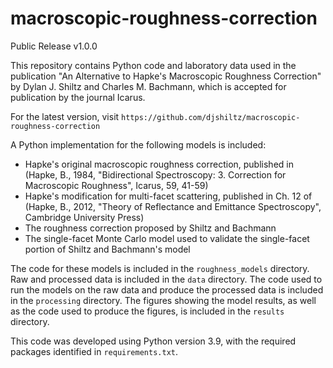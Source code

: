 # macroscopic-roughness-correction
Public Release v1.0.0

This repository contains Python code and laboratory data used in the publication "An Alternative to Hapke's
Macroscopic Roughness Correction" by Dylan J. Shiltz and Charles M. Bachmann, which is accepted for publication by
the journal Icarus.

For the latest version, visit ``https://github.com/djshiltz/macroscopic-roughness-correction``

A Python implementation for the following models is included:
* Hapke's original macroscopic roughness correction, published in (Hapke, B., 1984, "Bidirectional Spectroscopy: 3. Correction for Macroscopic Roughness", Icarus, 59, 41-59)
* Hapke's modification for multi-facet scattering, published in Ch. 12 of (Hapke, B., 2012, "Theory of Reflectance and Emittance Spectroscopy", Cambridge University Press)
* The roughness correction proposed by Shiltz and Bachmann
* The single-facet Monte Carlo model used to validate the single-facet portion of Shiltz and Bachmann's model

The code for these models is included in the ``roughness_models`` directory.  Raw and processed data is included in the
``data`` directory.  The code used to run the models on the raw data and produce the processed data is included
in the ``processing`` directory.  The figures showing the model results, as well as the code
used to produce the figures, is included in the ``results`` directory.

This code was developed using Python version 3.9, with the required packages identified in ``requirements.txt``.
